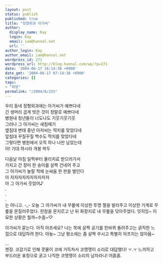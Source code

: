 ```yaml
---
layout: post
status: publish
published: true
title: "정형외과 아가씨"
author:
  display_name: Kay
  login: Kay
  email: iam@hannal.net
  url: ''
author_login: Kay
author_email: iam@hannal.net
wordpress_id: 271
wordpress_url: http://blog.hannal.com/wp/?p=271
date: '2004-06-17 16:14:38 +0900'
date_gmt: '2004-06-17 07:14:38 +0900'
categories: []
tags:
- "희망"
permalink: "/2004/6/325"
---
```

<p>우리 동네 정형외과에는 아가씨가 예쁘다네<br />
긴 생머리 곱게 빗은 것이 정말로 예쁘다네<br />
병원내 청년들이 너도나도 기웃기웃기웃<br />
그러나 그 아가씨는 새침떼기<br />
옆침대 변태 중년 아저씨는 딱지를 맞았다네<br />
앞침대 꾸질꾸질 백수도 딱지를 맞았다네<br />
그렇다면 병원에서 오직 하나 나만 남았는데<br />
아! 기대 하시라 개봉 박두</p>
<p>다음날 아침 일찍부터 물리치료 받으러가서<br />
가지고 간 장미 한 송이를 살짝 건네어 주고<br />
그 아가씨가 놀랄 적에 눈싸움 한 판을 벌인다<br />
아 자자자자자자자자자자<br />
아 그 아가씨 웃었어♪<br />
.<br />
.<br />
.<br />
는 아니고. -_- 오늘 그 아가씨가 내 무릎에 이상한 투명 젤을 발라주고 이상한 기계로 무릎을 문질러주었다. 한참을 문지르고 난 뒤 화장지로 내 무릎을 닦아주었다. 잇히잉~ 이 묘한 상황은 뭘까~수줍~♡</p>
<p>아가씨가 묻는다. 아직 아프세요? 나는 목에 살짝 공기를 한바퀴 돌려주고는 굵직한 느낌으로 대답하려 한다. 아뇽~ 그냥 평소에는 좀 살짝 쑤시고 특별히 아프지는 않아욤~</p>
<p>...<br />
젠장. 코감기로 인해 콧물이 코에 가득차서 코맹맹이 소리로 대답했다! ㅜ.ㅜ 느끼하고 부드러운 표정으로 굵고 나직한 코맹맹이 소리의 남자라니! 어흙흙.</p>
